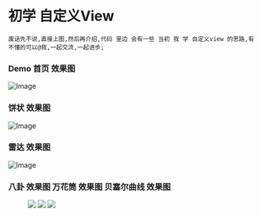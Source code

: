 # 初学 自定义View


    废话先不说,直接上图,然后再介绍,代码 里边 会有一些 当初 我 学 自定义view 的思路,有不懂的可以@我,一起交流,一起进步;
### Demo 首页 效果图
![Image](https://github.com/LB-ocean/CustomWidgetDemo/blob/master/picture/home1.png)

### 饼状 效果图
![Image](https://github.com/LB-ocean/CustomWidgetDemo/blob/master/picture/PieChart.png)

### 雷达 效果图
![Image](https://github.com/LB-ocean/CustomWidgetDemo/blob/master/picture/SpiderWeb.png)

### 八卦 效果图 万花筒 效果图 贝塞尔曲线 效果图
<figure class="third">
    <img src="https://github.com/LB-ocean/CustomWidgetDemo/blob/master/picture/BAGUAGIF.gif">
    <img src="https://github.com/LB-ocean/CustomWidgetDemo/blob/master/picture/SpiderWebGIf.gif">
    <img src="https://github.com/LB-ocean/CustomWidgetDemo/blob/master/picture/BezierGif.gif">
</figure>
